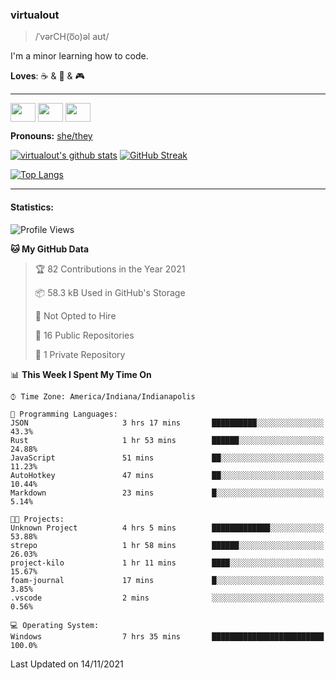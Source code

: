 ### virtualout
> /ˈvərCH(o͞o)əl aʊt/
> 
I'm a minor learning how to code.

**Loves**: ☕ & 🍫 & 🎮

-----
<p align="left">
<a href="https://twitter.com/ashexadecimal/" target="blank"><img align="center" src="https://cdn.jsdelivr.net/npm/simple-icons@3.0.1/icons/twitter.svg" alt="" height="30" width="40" /></a>
<a href="https://twitch.tv/sleepilylive" target="blank"><img align="center" src="https://cdn.jsdelivr.net/npm/simple-icons@3.0.1/icons/twitch.svg" alt="" height="30" width="40" /></a>
<a href="https://www.youtube.com/channel/UCVVgwKvv9UAbgsIWvYUSnkQ" target="blank"><img align="center" src="https://cdn.jsdelivr.net/npm/simple-icons@3.0.1/icons/youtube.svg" alt="" height="30" width="40" /></a>
</p>

**Pronouns:** [she/they](https://pronoun.is/she/:or/they)

[![virtualout's github stats](https://github-readme-stats.vercel.app/api?username=virtualout&theme=github_dark&show_icons=true)](https://github.com/anuraghazra/github-readme-stats)
[![GitHub Streak](http://github-readme-streak-stats.herokuapp.com?user=virtualout&theme=github-dark&date_format=M%20j%5B%2C%20Y%5D)](https://git.io/streak-stats)

[![Top Langs](https://github-readme-stats.vercel.app/api/top-langs/?username=virtualout&layout=compact&theme=github_dark)](https://github.com/anuraghazra/github-readme-stats)

-----

#### Statistics:

<!--START_SECTION:waka-->
![Profile Views](http://img.shields.io/badge/Profile%20Views-0-blue)

**🐱 My GitHub Data** 

> 🏆 82 Contributions in the Year 2021
 > 
> 📦 58.3 kB Used in GitHub's Storage 
 > 
> 🚫 Not Opted to Hire
 > 
> 📜 16 Public Repositories 
 > 
> 🔑 1 Private Repository 
 > 
📊 **This Week I Spent My Time On** 

```text
⌚︎ Time Zone: America/Indiana/Indianapolis

💬 Programming Languages: 
JSON                     3 hrs 17 mins       ██████████░░░░░░░░░░░░░░░   43.3% 
Rust                     1 hr 53 mins        ██████░░░░░░░░░░░░░░░░░░░   24.88% 
JavaScript               51 mins             ██░░░░░░░░░░░░░░░░░░░░░░░   11.23% 
AutoHotkey               47 mins             ██░░░░░░░░░░░░░░░░░░░░░░░   10.44% 
Markdown                 23 mins             █░░░░░░░░░░░░░░░░░░░░░░░░   5.14%

🐱‍💻 Projects: 
Unknown Project          4 hrs 5 mins        █████████████░░░░░░░░░░░░   53.88% 
strepo                   1 hr 58 mins        ██████░░░░░░░░░░░░░░░░░░░   26.03% 
project-kilo             1 hr 11 mins        ████░░░░░░░░░░░░░░░░░░░░░   15.67% 
foam-journal             17 mins             █░░░░░░░░░░░░░░░░░░░░░░░░   3.85% 
.vscode                  2 mins              ░░░░░░░░░░░░░░░░░░░░░░░░░   0.56%

💻 Operating System: 
Windows                  7 hrs 35 mins       █████████████████████████   100.0%

```


 Last Updated on 14/11/2021
<!--END_SECTION:waka-->
